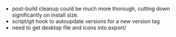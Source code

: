 * post-build cleanup could be much more thorough, cutting down significantly on
  install size. 
* script/git hook to autoupdate versions for a new version tag
* need to get desktop file and icons into export/
